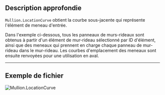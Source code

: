 ## Description approfondie
`Mullion.LocationCurve` obtient la courbe sous-jacente qui représente l'élément de meneau d'entrée.

Dans l'exemple ci-dessous, tous les panneaux de murs-rideaux sont obtenus à partir d'un élément de mur-rideau sélectionné par ID d'élément, ainsi que des meneaux qui prennent en charge chaque panneau de mur-rideau dans le mur-rideau. Les courbes d'emplacement des meneaux sont ensuite renvoyées pour une utilisation en aval.
___
## Exemple de fichier

![Mullion.LocationCurve](./Revit.Elements.Mullion.LocationCurve_img.jpg)
